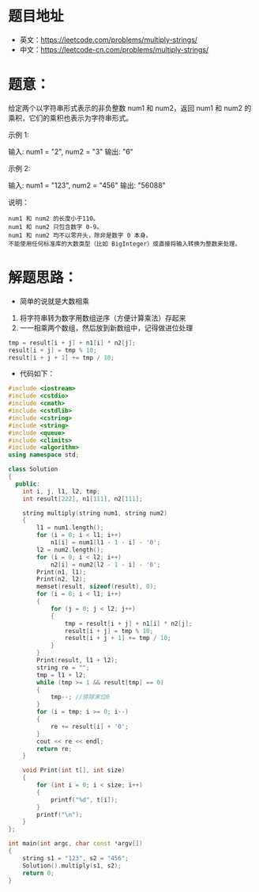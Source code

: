 # 题目地址
- 英文：https://leetcode.com/problems/multiply-strings/
- 中文：https://leetcode-cn.com/problems/multiply-strings/

# 题意：
给定两个以字符串形式表示的非负整数 num1 和 num2，返回 num1 和 num2 的乘积，它们的乘积也表示为字符串形式。

示例 1:

输入: num1 = "2", num2 = "3"
输出: "6"

示例 2:

输入: num1 = "123", num2 = "456"
输出: "56088"

说明：

    num1 和 num2 的长度小于110。
    num1 和 num2 只包含数字 0-9。
    num1 和 num2 均不以零开头，除非是数字 0 本身。
    不能使用任何标准库的大数类型（比如 BigInteger）或直接将输入转换为整数来处理。

# 解题思路：
- 简单的说就是大数相乘
1. 将字符串转为数字用数组逆序（方便计算乘法）存起来
2. 一一相乘两个数组，然后放到新数组中，记得做进位处理
```C++
tmp = result[i + j] + n1[i] * n2[j];
result[i + j] = tmp % 10;
result[i + j + 1] += tmp / 10;
```
- 代码如下：
<!--c++0-->
```C++
#include <iostream>
#include <cstdio>
#include <cmath>
#include <cstdlib>
#include <cstring>
#include <string>
#include <queue>
#include <climits>
#include <algorithm>
using namespace std;

class Solution
{
  public:
    int i, j, l1, l2, tmp;
    int result[222], n1[111], n2[111];

    string multiply(string num1, string num2)
    {
        l1 = num1.length();
        for (i = 0; i < l1; i++)
            n1[i] = num1[l1 - 1 - i] - '0';
        l2 = num2.length();
        for (i = 0; i < l2; i++)
            n2[i] = num2[l2 - 1 - i] - '0';
        Print(n1, l1);
        Print(n2, l2);
        memset(result, sizeof(result), 0);
        for (i = 0; i < l1; i++)
        {
            for (j = 0; j < l2; j++)
            {
                tmp = result[i + j] + n1[i] * n2[j];
                result[i + j] = tmp % 10;
                result[i + j + 1] += tmp / 10;
            }
        }
        Print(result, l1 + l2);
        string re = "";
        tmp = l1 + l2;
        while (tmp >= 1 && result[tmp] == 0)
        {
            tmp--; //排除末位0
        }
        for (i = tmp; i >= 0; i--)
        {
            re += result[i] + '0';
        }
        cout << re << endl;
        return re;
    }

    void Print(int t[], int size)
    {
        for (int i = 0; i < size; i++)
        {
            printf("%d", t[i]);
        }
        printf("\n");
    }
};

int main(int argc, char const *argv[])
{
    string s1 = "123", s2 = "456";
    Solution().multiply(s1, s2);
    return 0;
}

```
